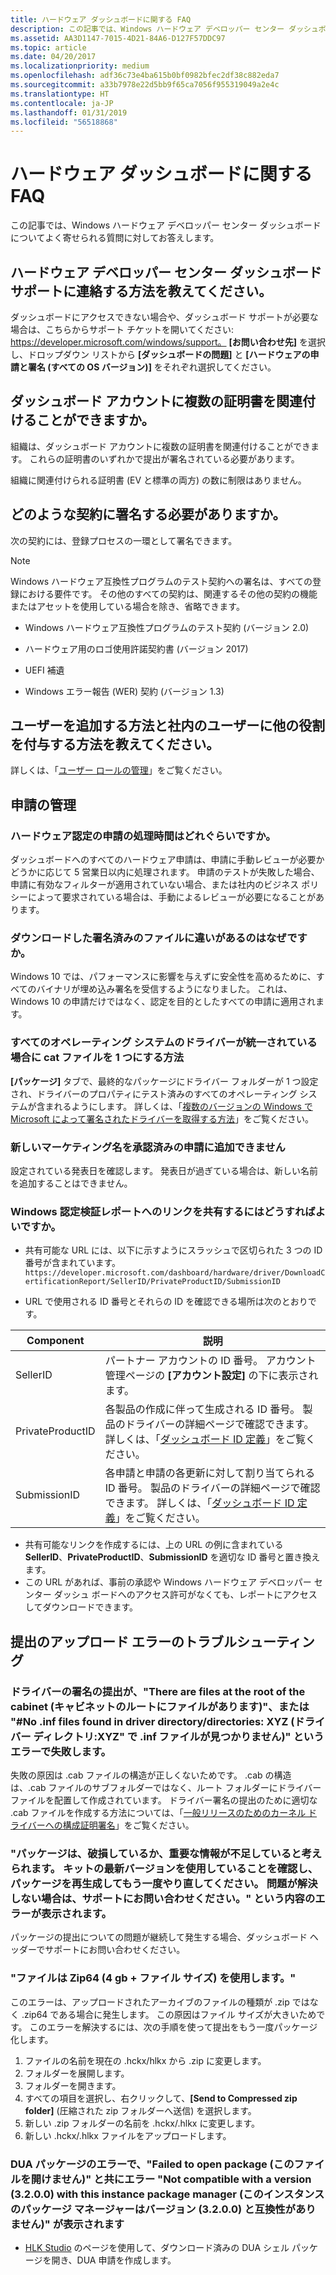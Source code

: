 ```yaml
---
title: ハードウェア ダッシュボードに関する FAQ
description: この記事では、Windows ハードウェア デベロッパー センター ダッシュボードについてよく寄せられる質問に対してお答えします。
ms.assetid: AA3D1147-7015-4D21-84A6-D127F57DDC97
ms.topic: article
ms.date: 04/20/2017
ms.localizationpriority: medium
ms.openlocfilehash: adf36c73e4ba615b0bf0982bfec2df38c882eda7
ms.sourcegitcommit: a33b7978e22d5bb9f65ca7056f955319049a2e4c
ms.translationtype: HT
ms.contentlocale: ja-JP
ms.lasthandoff: 01/31/2019
ms.locfileid: "56518868"
---
```

# <a name="hardware-dashboard-faq"></a>ハードウェア ダッシュボードに関する FAQ


この記事では、Windows ハードウェア デベロッパー センター ダッシュボードについてよく寄せられる質問に対してお答えします。

## <a name="span-idhowdoicontacthardwaredevcenterdashboardsupportspanspan-idhowdoicontacthardwaredevcenterdashboardsupportspanspan-idhowdoicontacthardwaredevcenterdashboardsupportspanhow-do-i-contact-hardware-dev-center-dashboard-support"></a><span id="How_do_I_contact_Hardware_Dev_Center_Dashboard_Support_"></span><span id="how_do_i_contact_hardware_dev_center_dashboard_support_"></span><span id="HOW_DO_I_CONTACT_HARDWARE_DEV_CENTER_DASHBOARD_SUPPORT_"></span>ハードウェア デベロッパー センター ダッシュボード サポートに連絡する方法を教えてください。

ダッシュボードにアクセスできない場合や、ダッシュボード サポートが必要な場合は、こちらからサポート チケットを開いてください: https://developer.microsoft.com/windows/support。  **[お問い合わせ先]** を選択し、ドロップダウン リストから **[ダッシュボードの問題]** と **[ハードウェアの申請と署名 (すべての OS バージョン)]** をそれぞれ選択してください。


## <a name="span-idcaniassociatemultiplecertificateswithadashboardaccountspanspan-idcaniassociatemultiplecertificateswithadashboardaccountspanspan-idcaniassociatemultiplecertificateswithadashboardaccountspancan-i-associate-multiple-certificates-with-a-dashboard-account"></a><span id="Can_I_associate_multiple_certificates_with_a_dashboard_account_"></span><span id="can_i_associate_multiple_certificates_with_a_dashboard_account_"></span><span id="CAN_I_ASSOCIATE_MULTIPLE_CERTIFICATES_WITH_A_DASHBOARD_ACCOUNT_"></span>ダッシュボード アカウントに複数の証明書を関連付けることができますか。


組織は、ダッシュボード アカウントに複数の証明書を関連付けることができます。 これらの証明書のいずれかで提出が署名されている必要があります。

組織に関連付けられる証明書 (EV と標準の両方) の数に制限はありません。

## <a name="span-idwhatagreementsneedtobesignedspanspan-idwhatagreementsneedtobesignedspanspan-idwhatagreementsneedtobesignedspanwhat-agreements-need-to-be-signed"></a><span id="What_agreements_need_to_be_signed_"></span><span id="what_agreements_need_to_be_signed_"></span><span id="WHAT_AGREEMENTS_NEED_TO_BE_SIGNED_"></span>どのような契約に署名する必要がありますか。


次の契約には、登録プロセスの一環として署名できます。

> [!NOTE]
> Windows ハードウェア互換性プログラムのテスト契約への署名は、すべての登録における要件です。 その他のすべての契約は、関連するその他の契約の機能またはアセットを使用している場合を除き、省略できます。 

-   Windows ハードウェア互換性プログラムのテスト契約 (バージョン 2.0)

-   ハードウェア用のロゴ使用許諾契約書 (バージョン 2017)

-   UEFI 補遺

-   Windows エラー報告 (WER) 契約 (バージョン 1.3)

## <a name="span-idhowdoiaddadditionalusersorgrantadditionalrolestousersinmycompanyspanspan-idhowdoiaddadditionalusersorgrantadditionalrolestousersinmycompanyspanspan-idhowdoiaddadditionalusersorgrantadditionalrolestousersinmycompanyspanhow-do-i-add-additional-users-or-grant-additional-roles-to-users-in-my-company"></a><span id="How_do_I_add_additional_users_or_grant_additional_roles_to_users_in_my_company_"></span><span id="how_do_i_add_additional_users_or_grant_additional_roles_to_users_in_my_company_"></span><span id="HOW_DO_I_ADD_ADDITIONAL_USERS_OR_GRANT_ADDITIONAL_ROLES_TO_USERS_IN_MY_COMPANY_"></span>ユーザーを追加する方法と社内のユーザーに他の役割を付与する方法を教えてください。


詳しくは、「[ユーザー ロールの管理](managing-user-roles.md)」をご覧ください。

## <a name="span-idmanagingsubmissionsspanspan-idmanagingsubmissionsspanspan-idmanagingsubmissionsspanmanaging-submissions"></a><span id="Managing_submissions"></span><span id="managing_submissions"></span><span id="MANAGING_SUBMISSIONS"></span>申請の管理


### <a name="span-idwhatisthehardwarecertificationsubmissionprocessingtimespanspan-idwhatisthehardwarecertificationsubmissionprocessingtimespanspan-idwhatisthehardwarecertificationsubmissionprocessingtimespanwhat-is-the-hardware-certification-submission-processing-time"></a><span id="What__is_the_hardware_certification_submission_processing_time_"></span><span id="what__is_the_hardware_certification_submission_processing_time_"></span><span id="WHAT__IS_THE_HARDWARE_CERTIFICATION_SUBMISSION_PROCESSING_TIME_"></span>ハードウェア認定の申請の処理時間はどれぐらいですか。

ダッシュボードへのすべてのハードウェア申請は、申請に手動レビューが必要かどうかに応じて 5 営業日以内に処理されます。 申請のテストが失敗した場合、申請に有効なフィルターが適用されていない場合、または社内のビジネス ポリシーによって要求されている場合は、手動によるレビューが必要になることがあります。

### <a name="span-idwhydoiseeadifferenceindownloadsignedfilesspanspan-idwhydoiseeadifferenceindownloadsignedfilesspanspan-idwhydoiseeadifferenceindownloadsignedfilesspanwhy-do-i-see-a-difference-in-download-signed-files"></a><span id="Why_do_I_see_a_difference_in_download_signed_files_"></span><span id="why_do_i_see_a_difference_in_download_signed_files_"></span><span id="WHY_DO_I_SEE_A_DIFFERENCE_IN_DOWNLOAD_SIGNED_FILES_"></span>ダウンロードした署名済みのファイルに違いがあるのはなぜですか。

Windows 10 では、パフォーマンスに影響を与えずに安全性を高めるために、すべてのバイナリが埋め込み署名を受信するようになりました。 これは、Windows 10 の申請だけではなく、認定を目的としたすべての申請に適用されます。

### <a name="span-idhowtogetasinglecatfileifdriversareuniformforalloperatingsystemsspanspan-idhowtogetasinglecatfileifdriversareuniformforalloperatingsystemsspanspan-idhowtogetasinglecatfileifdriversareuniformforalloperatingsystemsspanhow-to-get-a-single-cat-file-if-drivers-are-uniform-for-all-operating-systems"></a><span id="How_to_get_a_single_cat_file_if_drivers_are_uniform_for_all_operating_systems"></span><span id="how_to_get_a_single_cat_file_if_drivers_are_uniform_for_all_operating_systems"></span><span id="HOW_TO_GET_A_SINGLE_CAT_FILE_IF_DRIVERS_ARE_UNIFORM_FOR_ALL_OPERATING_SYSTEMS"></span>すべてのオペレーティング システムのドライバーが統一されている場合に cat ファイルを 1 つにする方法

**[パッケージ]** タブで、最終的なパッケージにドライバー フォルダーが 1 つ設定され、ドライバーのプロパティにテスト済みのすべてのオペレーティング システムが含まれるようにします。 詳しくは、「[複数のバージョンの Windows で Microsoft によって署名されたドライバーを取得する方法](get-drivers-signed-by-microsoft-for-multiple-windows-versions.md)」をご覧ください。

### <a name="span-idimunabletoaddnewmarketingnamestotheapprovedsubmissionspanspan-idimunabletoaddnewmarketingnamestotheapprovedsubmissionspanspan-idimunabletoaddnewmarketingnamestotheapprovedsubmissionspanim-unable-to-add-new-marketing-names-to-the-approved-submission"></a><span id="I_m_unable_to_add_new_marketing_names_to_the_approved_submission"></span><span id="i_m_unable_to_add_new_marketing_names_to_the_approved_submission"></span><span id="I_M_UNABLE_TO_ADD_NEW_MARKETING_NAMES_TO_THE_APPROVED_SUBMISSION"></span>新しいマーケティング名を承認済みの申請に追加できません

設定されている発表日を確認します。 発表日が過ぎている場合は、新しい名前を追加することはできません。

### <a name="how-can-i-share-a-link-to-a-windows-certification-verification-report"></a>Windows 認定検証レポートへのリンクを共有するにはどうすればよいですか。
-   共有可能な URL には、以下に示すようにスラッシュで区切られた 3 つの ID 番号が含まれています。`https://developer.microsoft.com/dashboard/hardware/driver/DownloadCertificationReport/SellerID/PrivateProductID/SubmissionID`

- URL で使用される ID 番号とそれらの ID を確認できる場所は次のとおりです。

| Component | 説明 |
| ---       | ---         |
|SellerID   | パートナー アカウントの ID 番号。 アカウント管理ページの **[アカウント設定]** の下に表示されます。 |
|PrivateProductID | 各製品の作成に伴って生成される ID 番号。 製品のドライバーの詳細ページで確認できます。 詳しくは、「[ダッシュボード ID 定義](https://docs.microsoft.com/windows-hardware/drivers/dashboard/id-definitions)」をご覧ください。 |
|SubmissionID | 各申請と申請の各更新に対して割り当てられる ID 番号。 製品のドライバーの詳細ページで確認できます。 詳しくは、「[ダッシュボード ID 定義](https://docs.microsoft.com/windows-hardware/drivers/dashboard/id-definitions)」をご覧ください。 |

- 共有可能なリンクを作成するには、上の URL の例に含まれている **SellerID**、**PrivateProductID**、**SubmissionID** を適切な ID 番号と置き換えます。
- この URL があれば、事前の承認や Windows ハードウェア デベロッパー センター ダッシュ ボードへのアクセス許可がなくても、レポートにアクセスしてダウンロードできます。   


## <a name="span-idtroubleshootingsubmissionuploaderrorsspanspan-idtroubleshootingsubmissionuploaderrorsspanspan-idtroubleshootingsubmissionuploaderrorsspantroubleshooting-submission-upload-errors"></a><span id="Troubleshooting_submission_upload_errors"></span><span id="troubleshooting_submission_upload_errors"></span><span id="TROUBLESHOOTING_SUBMISSION_UPLOAD_ERRORS"></span>提出のアップロード エラーのトラブルシューティング


### <a name="span-idmydriversigningsubmissionfailswiththeerrortherearefilesattherootofthecabinetornoinffilesfoundindriverdirectorydirectoriesxyzspanspan-idmydriversigningsubmissionfailswiththeerrortherearefilesattherootofthecabinetornoinffilesfoundindriverdirectorydirectoriesxyzspanspan-idmydriversigningsubmissionfailswiththeerrortherearefilesattherootofthecabinetornoinffilesfoundindriverdirectorydirectoriesxyzspanmy-driver-signing-submission-fails-with-the-error-there-are-files-at-the-root-of-the-cabinet-or-no-inf-files-found-in-driver-directorydirectories-xyz"></a><span id="My_driver_signing_submission_fails_with_the_error__There_are_files_at_the_root_of_the_cabinet__or___No_.inf_files_found_in_driver_directory_directories__XYZ_"></span><span id="my_driver_signing_submission_fails_with_the_error__there_are_files_at_the_root_of_the_cabinet__or___no_.inf_files_found_in_driver_directory_directories__xyz_"></span><span id="MY_DRIVER_SIGNING_SUBMISSION_FAILS_WITH_THE_ERROR__THERE_ARE_FILES_AT_THE_ROOT_OF_THE_CABINET__OR___NO_.INF_FILES_FOUND_IN_DRIVER_DIRECTORY_DIRECTORIES__XYZ_"></span>ドライバーの署名の提出が、"There are files at the root of the cabinet (キャビネットのルートにファイルがあります)"、または "\#No .inf files found in driver directory/directories: XYZ (ドライバー ディレクトリ:XYZ" で .inf ファイルが見つかりません)" というエラーで失敗します。

失敗の原因は .cab ファイルの構造が正しくないためです。 .cab の構造は、.cab ファイルのサブフォルダーではなく、ルート フォルダーにドライバー ファイルを配置して作成されています。 ドライバー署名の提出のために適切な .cab ファイルを作成する方法については、「[一般リリースのためのカーネル ドライバーへの構成証明署名](attestation-signing-a-kernel-driver-for-public-release.md)」をご覧ください。

### <a name="span-iditlookslikeyourpackageiscorruptormissingimportantinformationensureyouareusingthelatestversionofthekitregenerateyourpackageandtryagainifyoucontinuetoexperiencetheissuecontactsupportspanspan-iditlookslikeyourpackageiscorruptormissingimportantinformationensureyouareusingthelatestversionofthekitregenerateyourpackageandtryagainifyoucontinuetoexperiencetheissuecontactsupportspanspan-iditlookslikeyourpackageiscorruptormissingimportantinformationensureyouareusingthelatestversionofthekitregenerateyourpackageandtryagainifyoucontinuetoexperiencetheissuecontactsupportspanit-looks-like-your-package-is-corrupt-or-missing-important-information-ensure-you-are-using-the-latest-version-of-the-kit-regenerate-your-package-and-try-again-if-you-continue-to-experience-the-issue-contact-support"></a><span id="_It_looks_like_your_package_is_corrupt_or_missing_important_information._Ensure_you_are_using_the_latest_version_of_the_kit__regenerate_your_package__and_try_again._If_you_continue_to_experience_the_issue__contact_Support._"></span><span id="_it_looks_like_your_package_is_corrupt_or_missing_important_information._ensure_you_are_using_the_latest_version_of_the_kit__regenerate_your_package__and_try_again._if_you_continue_to_experience_the_issue__contact_support._"></span><span id="_IT_LOOKS_LIKE_YOUR_PACKAGE_IS_CORRUPT_OR_MISSING_IMPORTANT_INFORMATION._ENSURE_YOU_ARE_USING_THE_LATEST_VERSION_OF_THE_KIT__REGENERATE_YOUR_PACKAGE__AND_TRY_AGAIN._IF_YOU_CONTINUE_TO_EXPERIENCE_THE_ISSUE__CONTACT_SUPPORT._"></span>"パッケージは、破損しているか、重要な情報が不足していると考えられます。 キットの最新バージョンを使用していることを確認し、パッケージを再生成してもう一度やり直してください。 問題が解決しない場合は、サポートにお問い合わせください。" という内容のエラーが表示されます。

パッケージの提出についての問題が継続して発生する場合、ダッシュボード ヘッダーでサポートにお問い合わせください。

### <a name="span-idfileisusingzip644gbfilesizespanspan-idfileisusingzip644gbfilesizespanspan-idfileisusingzip644gbfilesizespanfile-is-using-zip644gbfile-size"></a><span id="File_is_using_Zip64_4gb_file_Size_"></span><span id="file_is_using_zip64_4gb_file_size_"></span><span id="FILE_IS_USING_ZIP64_4GB_FILE_SIZE_"></span>"ファイルは Zip64 (4 gb + ファイル サイズ) を使用します。"

このエラーは、アップロードされたアーカイブのファイルの種類が .zip ではなく .zip64 である場合に発生します。 この原因はファイル サイズが大きいためです。 このエラーを解決するには、次の手順を使って提出をもう一度パッケージ化します。

1.  ファイルの名前を現在の .hckx/hlkx から .zip に変更します。
2.  フォルダーを展開します。
3.  フォルダーを開きます。
4.  すべての項目を選択し、右クリックして、**[Send to Compressed zip folder]** (圧縮された zip フォルダーへ送信) を選択します。
5.  新しい .zip フォルダーの名前を .hckx/.hlkx に変更します。
6.  新しい .hckx/.hlkx ファイルをアップロードします。

### <a name="span-idtheduapackageerrorshowsfailedtoopenpackagewiththeerrornotcompatiblewithaversion3200withthisinstancepackagemanagerspanspan-idtheduapackageerrorshowsfailedtoopenpackagewiththeerrornotcompatiblewithaversion3200withthisinstancepackagemanagerspanspan-idtheduapackageerrorshowsfailedtoopenpackagewiththeerrornotcompatiblewithaversion3200withthisinstancepackagemanagerspanthe-dua-package-error-shows-failed-to-open-package-with-the-error-not-compatible-with-a-version-3200-with-this-instance-package-manager"></a><span id="The_DUA_package_error_shows__Failed_to_open_package__with_the_error__Not_compatible_with_a_version__3.2.0.0__with_this_instance_package_manager_"></span><span id="the_dua_package_error_shows__failed_to_open_package__with_the_error__not_compatible_with_a_version__3.2.0.0__with_this_instance_package_manager_"></span><span id="THE_DUA_PACKAGE_ERROR_SHOWS__FAILED_TO_OPEN_PACKAGE__WITH_THE_ERROR__NOT_COMPATIBLE_WITH_A_VERSION__3.2.0.0__WITH_THIS_INSTANCE_PACKAGE_MANAGER_"></span>DUA パッケージのエラーで、"Failed to open package (このファイルを開けません)" と共にエラー "Not compatible with a version (3.2.0.0) with this instance package manager (このインスタンスのパッケージ マネージャーはバージョン (3.2.0.0) と互換性がありません)" が表示されます

-   [HLK Studio](https://msdn.microsoft.com/library/windows/hardware/dn939927) のページを使用して、ダウンロード済みの DUA シェル パッケージを開き、DUA 申請を作成します。

 

 

